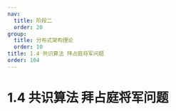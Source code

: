 ```yaml
---
nav:
  title: 阶段二
  order: 20
group:
  title: 分布式架构理论
  order: 10
title: 1.4 共识算法 拜占庭将军问题
order: 104
---
```


# 1.4 共识算法 拜占庭将军问题

